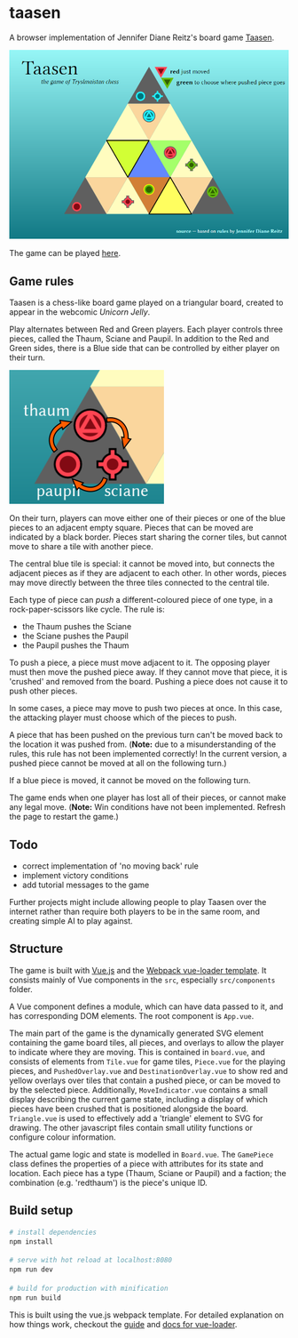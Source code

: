 # taasen

A browser implementation of Jennifer Diane Reitz's board game [Taasen](http://unicornjelly.com/taasen1.html).

![Screenshot of a game of Taasen in progress. The green Thaum has just moved to push the red Sciane, and the Red player is choosing where to move it to.](/screenshot.png)

The game can be played [here](https://canmom.github.io/taasen).

## Game rules

Taasen is a chess-like board game played on a triangular board, created to appear in the webcomic *Unicorn Jelly*.

Play alternates between Red and Green players. Each player controls three pieces, called the Thaum, Sciane and Paupil. In addition to the Red and Green sides, there is a Blue side that can be controlled by either player on their turn.

![Image of the icons of the three playing pieces, labelled, with arrows showing which type pushes which.](/pieces.png)

On their turn, players can move either one of their pieces or one of the blue pieces to an adjacent empty square. Pieces that can be moved are indicated by a black border. Pieces start sharing the corner tiles, but cannot move to share a tile with another piece.

The central blue tile is special: it cannot be moved into, but connects the adjacent pieces as if they are adjacent to each other. In other words, pieces may move directly between the three tiles connected to the central tile.

Each type of piece can *push* a different-coloured piece of one type, in a rock-paper-scissors like cycle. The rule is:

- the Thaum pushes the Sciane
- the Sciane pushes the Paupil
- the Paupil pushes the Thaum

To push a piece, a piece must move adjacent to it. The opposing player must then move the pushed piece away. If they cannot move that piece, it is 'crushed' and removed from the board. Pushing a piece does not cause it to push other pieces.

In some cases, a piece may move to push two pieces at once. In this case, the attacking player must choose which of the pieces to push.

A piece that has been pushed on the previous turn can't be moved back to the location it was pushed from. (**Note:** due to a misunderstanding of the rules, this rule has not been implemented correctly! In the current version, a pushed piece cannot be moved at all on the following turn.)

If a blue piece is moved, it cannot be moved on the following turn.

The game ends when one player has lost all of their pieces, or cannot make any legal move. (**Note:** Win conditions have not been implemented. Refresh the page to restart the game.)

## Todo

- correct implementation of 'no moving back' rule
- implement victory conditions
- add tutorial messages to the game

Further projects might include allowing people to play Taasen over the internet rather than require both players to be in the same room, and creating simple AI to play against.

## Structure

The game is built with [Vue.js](https://vuejs.org/) and the [Webpack vue-loader template](https://vuejs-templates.github.io/webpack/). It consists mainly of Vue components in the `src`, especially `src/components` folder.

A Vue component defines a module, which can have data passed to it, and has corresponding DOM elements. The root component is `App.vue`.

The main part of the game is the dynamically generated SVG element containing the game board tiles, all pieces, and overlays to allow the player to indicate where they are moving. This is contained in `board.vue`, and consists of elements from `Tile.vue` for game tiles, `Piece.vue` for the playing pieces, and `PushedOverlay.vue` and `DestinationOverlay.vue` to show red and yellow overlays over tiles that contain a pushed piece, or can be moved to by the selected piece. Additionally, `MoveIndicator.vue` contains a small display describing the current game state, including a display of which pieces have been crushed that is positioned alongside the board. `Triangle.vue` is used to effectively add a 'triangle' element to SVG for drawing. The other javascript files contain small utility functions or configure colour information.

The actual game logic and state is modelled in `Board.vue`. The `GamePiece` class defines the properties of a piece with attributes for its state and location. Each piece has a type (Thaum, Sciane or Paupil) and a faction; the combination (e.g. 'redthaum') is the piece's unique ID.

## Build setup

``` bash
# install dependencies
npm install

# serve with hot reload at localhost:8080
npm run dev

# build for production with minification
npm run build
```

This is built using the vue.js webpack template. For detailed explanation on how things work, checkout the [guide](http://vuejs-templates.github.io/webpack/) and [docs for vue-loader](http://vuejs.github.io/vue-loader).
